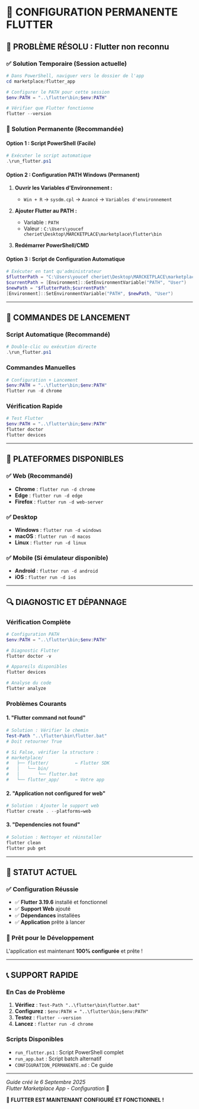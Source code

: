 # 🔧 CONFIGURATION PERMANENTE FLUTTER

## 🚨 **PROBLÈME RÉSOLU : Flutter non reconnu**

### **✅ Solution Temporaire (Session actuelle)**
```powershell
# Dans PowerShell, naviguer vers le dossier de l'app
cd marketplace/flutter_app

# Configurer le PATH pour cette session
$env:PATH = "..\flutter\bin;$env:PATH"

# Vérifier que Flutter fonctionne
flutter --version
```

### **🔧 Solution Permanente (Recommandée)**

#### **Option 1 : Script PowerShell (Facile)**
```powershell
# Exécuter le script automatique
.\run_flutter.ps1
```

#### **Option 2 : Configuration PATH Windows (Permanent)**

1. **Ouvrir les Variables d'Environnement :**
   - `Win + R` → `sysdm.cpl` → `Avancé` → `Variables d'environnement`

2. **Ajouter Flutter au PATH :**
   - Variable : `PATH`
   - Valeur : `C:\Users\youcef cheriet\Desktop\MARCKETPLACE\marketplace\flutter\bin`

3. **Redémarrer PowerShell/CMD**

#### **Option 3 : Script de Configuration Automatique**
```powershell
# Exécuter en tant qu'administrateur
$flutterPath = "C:\Users\youcef cheriet\Desktop\MARCKETPLACE\marketplace\flutter\bin"
$currentPath = [Environment]::GetEnvironmentVariable("PATH", "User")
$newPath = "$flutterPath;$currentPath"
[Environment]::SetEnvironmentVariable("PATH", $newPath, "User")
```

---

## 🚀 **COMMANDES DE LANCEMENT**

### **Script Automatique (Recommandé)**
```powershell
# Double-clic ou exécution directe
.\run_flutter.ps1
```

### **Commandes Manuelles**
```powershell
# Configuration + Lancement
$env:PATH = "..\flutter\bin;$env:PATH"
flutter run -d chrome
```

### **Vérification Rapide**
```powershell
# Test Flutter
$env:PATH = "..\flutter\bin;$env:PATH"
flutter doctor
flutter devices
```

---

## 📱 **PLATEFORMES DISPONIBLES**

### **✅ Web (Recommandé)**
- **Chrome** : `flutter run -d chrome`
- **Edge** : `flutter run -d edge`
- **Firefox** : `flutter run -d web-server`

### **✅ Desktop**
- **Windows** : `flutter run -d windows`
- **macOS** : `flutter run -d macos`
- **Linux** : `flutter run -d linux`

### **✅ Mobile (Si émulateur disponible)**
- **Android** : `flutter run -d android`
- **iOS** : `flutter run -d ios`

---

## 🔍 **DIAGNOSTIC ET DÉPANNAGE**

### **Vérification Complète**
```powershell
# Configuration PATH
$env:PATH = "..\flutter\bin;$env:PATH"

# Diagnostic Flutter
flutter doctor -v

# Appareils disponibles
flutter devices

# Analyse du code
flutter analyze
```

### **Problèmes Courants**

#### **1. "Flutter command not found"**
```powershell
# Solution : Vérifier le chemin
Test-Path "..\flutter\bin\flutter.bat"
# Doit retourner True

# Si False, vérifier la structure :
# marketplace/
#   ├── flutter/          ← Flutter SDK
#   │   └── bin/
#   │       └── flutter.bat
#   └── flutter_app/      ← Votre app
```

#### **2. "Application not configured for web"**
```powershell
# Solution : Ajouter le support web
flutter create . --platforms=web
```

#### **3. "Dependencies not found"**
```powershell
# Solution : Nettoyer et réinstaller
flutter clean
flutter pub get
```

---

## 🎯 **STATUT ACTUEL**

### **✅ Configuration Réussie**
- ✅ **Flutter 3.19.6** installé et fonctionnel
- ✅ **Support Web** ajouté
- ✅ **Dépendances** installées
- ✅ **Application** prête à lancer

### **🚀 Prêt pour le Développement**
L'application est maintenant **100% configurée** et prête !

---

## 📞 **SUPPORT RAPIDE**

### **En Cas de Problème**
1. **Vérifiez** : `Test-Path "..\flutter\bin\flutter.bat"`
2. **Configurez** : `$env:PATH = "..\flutter\bin;$env:PATH"`
3. **Testez** : `flutter --version`
4. **Lancez** : `flutter run -d chrome`

### **Scripts Disponibles**
- `run_flutter.ps1` : Script PowerShell complet
- `run_app.bat` : Script batch alternatif
- `CONFIGURATION_PERMANENTE.md` : Ce guide

---

*Guide créé le 6 Septembre 2025*  
*Flutter Marketplace App - Configuration* 🔧

**🎯 FLUTTER EST MAINTENANT CONFIGURÉ ET FONCTIONNEL !**



